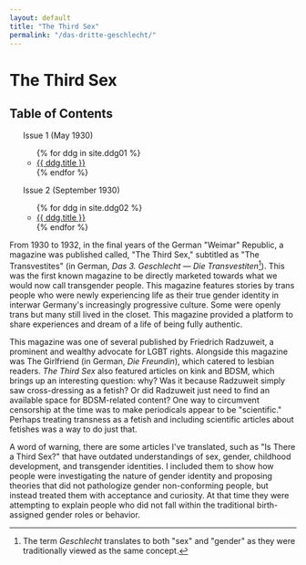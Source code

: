```yaml
---
layout: default
title: "The Third Sex"
permalink: "/das-dritte-geschlecht/"
---
```


# The Third Sex

<div class="toc">
  <h2>Table of Contents</h2>
  <ul>
    Issue 1 (May 1930)
    <ul class="texts">
    {% for ddg in site.ddg01 %}
      <li class="text-title">
        <a href="{{ ddg.baseurl }}{{ ddg.url }}">
          {{ ddg.title }}
        </a>
      </li>
    {% endfor %}
    </ul>
  </ul>
  <ul>
    Issue 2 (September 1930)
    <ul class="texts">
    {% for ddg in site.ddg02 %}
      <li class="text-title">
        <a href="{{ ddg.baseurl }}{{ ddg.url }}">
          {{ ddg.title }}
        </a>
      </li>
    {% endfor %}
    </ul>
  </ul>
</div>

From 1930 to 1932, in the final years of the German "Weimar" Republic, a magazine was published called, "The Third Sex," subtitled as "The Transvestites" (in German, _Das 3. Geschlecht &mdash; Die Transvestiten_[^fn1]). This was the first known magazine to be directly marketed towards what we would now call transgender people. This magazine features stories by trans people who were newly experiencing life as their true gender identity in interwar Germany's increasingly progressive culture. Some were openly trans but many still lived in the closet. This magazine provided a platform to share experiences and dream of a life of being fully authentic.

This magazine was one of several published by Friedrich Radzuweit, a prominent and wealthy advocate for LGBT rights. Alongside this magazine was The Girlfriend (in German, _Die Freundin_), which catered to lesbian readers. _The Third Sex_ also featured articles on kink and BDSM, which brings up an interesting question: why? Was it because Radzuweit simply saw cross-dressing as a fetish? Or did Radzuweit just need to find an available space for BDSM-related content? One way to circumvent censorship at the time was to make periodicals appear to be "scientific." Perhaps treating transness as a fetish and including scientific articles about fetishes was a way to do just that.

A word of warning, there are some articles I've translated, such as "Is There a Third Sex?" that have outdated understandings of sex, gender, childhood development, and transgender identities. I included them to show how people were investigating the nature of gender identity and proposing theories that did not pathologize gender non-conforming people, but instead treated them with acceptance and curiosity. At that time they were attempting to explain people who did not fall within the traditional birth-assigned gender roles or behavior.

[^fn1]: The term _Geschlecht_ translates to both "sex" and "gender" as they were traditionally viewed as the same concept.
